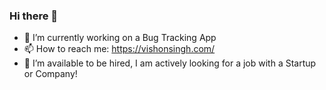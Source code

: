 ### Hi there 👋
- 🔭 I’m currently working on a Bug Tracking App
- 📫 How to reach me: https://vishonsingh.com/
- 🌱 I’m available to be hired, I am actively looking for a job with a Startup or Company!

<!--
**Symbolistic/Symbolistic** is a ✨ _special_ ✨ repository because its `README.md` (this file) appears on your GitHub profile.

Here are some ideas to get you started:

- 🔭 I’m currently working on ...
- 🌱 I’m currently learning ...
- 👯 I’m looking to collaborate on ...
- 🤔 I’m looking for help with ...
- 💬 Ask me about ...
- 📫 How to reach me: ...
- 😄 Pronouns: ...
- ⚡ Fun fact: ...
-->
